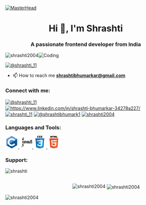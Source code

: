 [![MasterHead](https://media.licdn.com/dms/image/D563DAQFIJGy_J4EvYA/image-scale_191_1128/0/1666883668428?e=1675425600&v=beta&t=q5S0E-n5z-gDvzZPdOvK7oorksu-JESWk3DdbbvU2ss)](https://codegrills.in)
<h1 align="center">Hi 👋, I'm Shrashti</h1>
<h3 align="center">A passionate frontend developer from India</h3>
<img align="right" alt="Coding" width="400" src="https://static.swissdevjobs.ch/pictures/software-developer-germany.svg">

<p align="left"> <img src="https://komarev.com/ghpvc/?username=shrashti2004&label=Profile%20views&color=0e75b6&style=flat" alt="shrashti2004" /> </p>

<p align="left"> <a href="https://twitter.com/@shrashti_11" target="blank"><img src="https://img.shields.io/twitter/follow/@shrashti_11?logo=twitter&style=for-the-badge" alt="@shrashti_11" /></a> </p>

- 📫 How to reach me **shrashtibhumarkar@gmail.com**

<h3 align="left">Connect with me:</h3>
<p align="left">
<a href="https://twitter.com/@shrashti_11" target="blank"><img align="center" src="https://raw.githubusercontent.com/rahuldkjain/github-profile-readme-generator/master/src/images/icons/Social/twitter.svg" alt="@shrashti_11" height="30" width="40" /></a>
<a href="https://linkedin.com/in/https://www.linkedin.com/in/shrashti-bhumarkar-34278a227/" target="blank"><img align="center" src="https://raw.githubusercontent.com/rahuldkjain/github-profile-readme-generator/master/src/images/icons/Social/linked-in-alt.svg" alt="https://www.linkedin.com/in/shrashti-bhumarkar-34278a227/" height="30" width="40" /></a>
<a href="https://instagram.com/shrashti_11" target="blank"><img align="center" src="https://raw.githubusercontent.com/rahuldkjain/github-profile-readme-generator/master/src/images/icons/Social/instagram.svg" alt="shrashti_11" height="30" width="40" /></a>
<a href="https://www.hackerrank.com/@shrashtibhumark1" target="blank"><img align="center" src="https://raw.githubusercontent.com/rahuldkjain/github-profile-readme-generator/master/src/images/icons/Social/hackerrank.svg" alt="@shrashtibhumark1" height="30" width="40" /></a>
<a href="https://www.leetcode.com/shrashti2004" target="blank"><img align="center" src="https://raw.githubusercontent.com/rahuldkjain/github-profile-readme-generator/master/src/images/icons/Social/leet-code.svg" alt="shrashti2004" height="30" width="40" /></a>
</p>

<h3 align="left">Languages and Tools:</h3>
<p align="left"> <a href="https://www.cprogramming.com/" target="_blank" rel="noreferrer"> <img src="https://raw.githubusercontent.com/devicons/devicon/master/icons/c/c-original.svg" alt="c" width="40" height="40"/> </a> <a href="https://canvasjs.com" target="_blank" rel="noreferrer"> <img src="https://raw.githubusercontent.com/Hardik0307/Hardik0307/master/assets/canvasjs-charts.svg" alt="canvasjs" width="40" height="40"/> </a> <a href="https://www.w3schools.com/css/" target="_blank" rel="noreferrer"> <img src="https://raw.githubusercontent.com/devicons/devicon/master/icons/css3/css3-original-wordmark.svg" alt="css3" width="40" height="40"/> </a> <a href="https://www.w3.org/html/" target="_blank" rel="noreferrer"> <img src="https://raw.githubusercontent.com/devicons/devicon/master/icons/html5/html5-original-wordmark.svg" alt="html5" width="40" height="40"/> </a> </p>

<h3 align="left">Support:</h3>
<p><a href="https://www.buymeacoffee.com/shrashti"> <img align="left" src="https://cdn.buymeacoffee.com/buttons/v2/default-yellow.png" height="50" width="210" alt="shrashti" /></a></p><br><br>

<p><img align="left" src="https://github-readme-stats.vercel.app/api/top-langs?username=shrashti2004&show_icons=true&locale=en&layout=compact" alt="shrashti2004" /></p>

<p>&nbsp;<img align="center" src="https://github-readme-stats.vercel.app/api?username=shrashti2004&show_icons=true&locale=en" alt="shrashti2004" /></p>

<p><img align="center" src="https://github-readme-streak-stats.herokuapp.com/?user=shrashti2004&" alt="shrashti2004" /></p>
